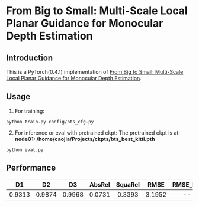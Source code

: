 # From Big to Small: Multi-Scale Local Planar Guidance for Monocular Depth Estimation 

## Introduction
This is a PyTorch(0.4.1) implementation of [From Big to Small: Multi-Scale Local Planar Guidance
for Monocular Depth Estimation](https://arxiv.org/abs/1907.10326).

## Usage
1. For training:
```
python train.py config/bts_cfg.py
```

2. For inference or eval with pretrained ckpt:
The pretrained ckpt is at: **node01: /home/caojia/Projects/ckpts/bts_best_kitti.pth**
```
python eval.py
```

## Performance
| **D1**   | **D2**      | **D3**      | **AbsRel**      | **SquaRel** | **RMSE** | **RMSE_log** |**log10**|  
| :------: | :---------: | :---------: | :-------------: |  :--------: | :------: | :----------: |  :----: |     
|  0.9313 |  0.9874     |  0.9968     |   0.0731        |  0.3393     |  3.1952  |    --  |  0.0326  | 
